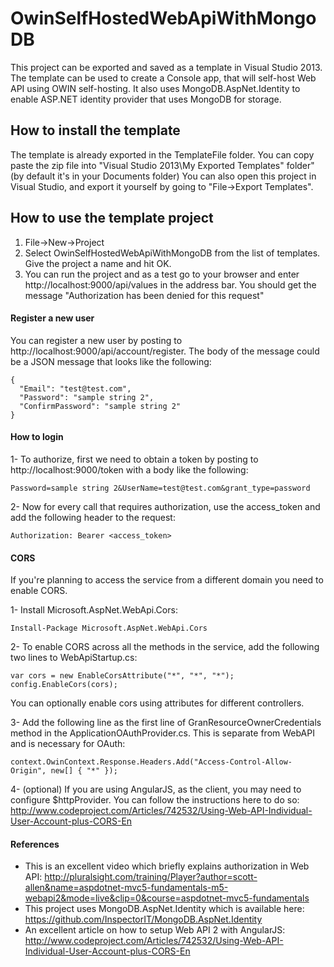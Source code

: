 # OwinSelfHostedWebApiWithMongoDB

This project can be exported and saved as a template in Visual Studio 2013. The template can be used to create a Console app, that will self-host Web API using OWIN self-hosting. It also uses MongoDB.AspNet.Identity to enable ASP.NET identity provider that uses MongoDB for storage.

## How to install the template
The template is already exported in the TemplateFile folder. You can copy paste the zip file into "Visual Studio 2013\My Exported Templates" folder" (by default it's in your Documents folder)
You can also open this project in Visual Studio, and export it yourself by going to "File->Export Templates".

## How to use the template project
1. File->New->Project
2. Select OwinSelfHostedWebApiWithMongoDB from the list of templates. Give the project a name and hit OK.
3. You can run the project and as a test go to your browser and enter http://localhost:9000/api/values in the address bar. You should get the message "Authorization has been denied for this request"

#### Register a new user
You can register a new user by posting to http://localhost:9000/api/account/register. The body of the message could be a JSON message that looks like the following:
```
{
  "Email": "test@test.com",
  "Password": "sample string 2",
  "ConfirmPassword": "sample string 2"
}
```

#### How to login
1- To authorize, first we need to obtain a token by posting to http://localhost:9000/token with a body like the following:
```
Password=sample string 2&UserName=test@test.com&grant_type=password
```
2- Now for every call that requires authorization, use the access_token and add the following header to the request:
```
Authorization: Bearer <access_token>
```

#### CORS
If you're planning to access the service from a different domain you need to enable CORS.

1- Install Microsoft.AspNet.WebApi.Cors:
```
Install-Package Microsoft.AspNet.WebApi.Cors
```
2- To enable CORS across all the methods in the service, add the following two lines to WebApiStartup.cs:
```
var cors = new EnableCorsAttribute("*", "*", "*");
config.EnableCors(cors);
```
You can optionally enable cors using attributes for different controllers.

3- Add the following line as the first line of GranResourceOwnerCredentials method in the ApplicationOAuthProvider.cs. This is separate from WebAPI and is necessary for OAuth:
```
context.OwinContext.Response.Headers.Add("Access-Control-Allow-Origin", new[] { "*" });
```
4- (optional) If you are using AngularJS, as the client, you may need to configure $httpProvider. You can follow the instructions here to do so: http://www.codeproject.com/Articles/742532/Using-Web-API-Individual-User-Account-plus-CORS-En

#### References
- This is an excellent video which briefly explains authorization in Web API: http://pluralsight.com/training/Player?author=scott-allen&name=aspdotnet-mvc5-fundamentals-m5-webapi2&mode=live&clip=0&course=aspdotnet-mvc5-fundamentals
- This project uses MongoDB.AspNet.Identity which is available here: https://github.com/InspectorIT/MongoDB.AspNet.Identity
- An excellent article on how to setup Web API 2 with AngularJS: http://www.codeproject.com/Articles/742532/Using-Web-API-Individual-User-Account-plus-CORS-En

